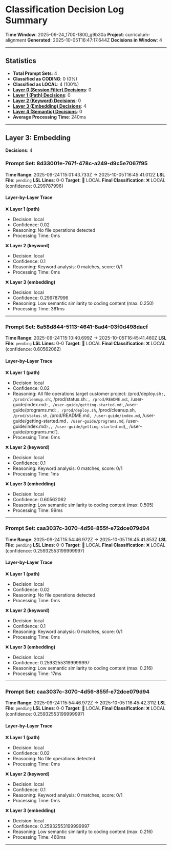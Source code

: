 # Classification Decision Log Summary

**Time Window**: 2025-09-24_1700-1800_g9b30a
**Project**: curriculum-alignment
**Generated**: 2025-10-05T16:47:17.644Z
**Decisions in Window**: 4

---

## Statistics

- **Total Prompt Sets**: 4
- **Classified as CODING**: 0 (0%)
- **Classified as LOCAL**: 4 (100%)
- **[Layer 0 (Session Filter) Decisions](#layer-0-session-filter)**: 0
- **[Layer 1 (Path) Decisions](#layer-1-path)**: 0
- **[Layer 2 (Keyword) Decisions](#layer-2-keyword)**: 0
- **[Layer 3 (Embedding) Decisions](#layer-3-embedding)**: 4
- **[Layer 4 (Semantic) Decisions](#layer-4-semantic)**: 0
- **Average Processing Time**: 240ms

---

## Layer 3: Embedding

**Decisions**: 4

### Prompt Set: 8d33001e-767f-478c-a249-d9c5e7067f95

**Time Range**: 2025-09-24T15:01:43.733Z → 2025-10-05T16:45:41.012Z
**LSL File**: `pending`
**LSL Lines**: 0-0
**Target**: 📍 LOCAL
**Final Classification**: ❌ LOCAL (confidence: 0.299787996)

#### Layer-by-Layer Trace

❌ **Layer 1 (path)**
- Decision: local
- Confidence: 0.02
- Reasoning: No file operations detected
- Processing Time: 0ms

❌ **Layer 2 (keyword)**
- Decision: local
- Confidence: 0.1
- Reasoning: Keyword analysis: 0 matches, score: 0/1
- Processing Time: 0ms

❌ **Layer 3 (embedding)**
- Decision: local
- Confidence: 0.299787996
- Reasoning: Low semantic similarity to coding content (max: 0.250)
- Processing Time: 381ms

---

### Prompt Set: 6a58d844-5113-4641-8ad4-03f0d498dacf

**Time Range**: 2025-09-24T15:10:40.699Z → 2025-10-05T16:45:41.460Z
**LSL File**: `pending`
**LSL Lines**: 0-0
**Target**: 📍 LOCAL
**Final Classification**: ❌ LOCAL (confidence: 0.60562062)

#### Layer-by-Layer Trace

❌ **Layer 1 (path)**
- Decision: local
- Confidence: 0.02
- Reasoning: All file operations target customer project: /prod/deploy.sh`:, /prod/cleanup.sh`:, /prod/status.sh`:, /prod/README.md`:, /user-guide/index.md`:, /user-guide/getting-started.md`:, /user-guide/programs.md`:, /prod/deploy.sh`, /prod/cleanup.sh`, /prod/status.sh`, /prod/README.md`, /user-guide/index.md`, /user-guide/getting-started.md`, /user-guide/programs.md`, /user-guide/index.md`),, /user-guide/getting-started.md`),, /user-guide/programs.md`).
- Processing Time: 0ms

❌ **Layer 2 (keyword)**
- Decision: local
- Confidence: 0.1
- Reasoning: Keyword analysis: 0 matches, score: 0/1
- Processing Time: 1ms

❌ **Layer 3 (embedding)**
- Decision: local
- Confidence: 0.60562062
- Reasoning: Low semantic similarity to coding content (max: 0.505)
- Processing Time: 99ms

---

### Prompt Set: caa3037c-3070-4d56-855f-e72dce079d94

**Time Range**: 2025-09-24T15:54:46.972Z → 2025-10-05T16:45:41.853Z
**LSL File**: `pending`
**LSL Lines**: 0-0
**Target**: 📍 LOCAL
**Final Classification**: ❌ LOCAL (confidence: 0.25932553199999997)

#### Layer-by-Layer Trace

❌ **Layer 1 (path)**
- Decision: local
- Confidence: 0.02
- Reasoning: No file operations detected
- Processing Time: 0ms

❌ **Layer 2 (keyword)**
- Decision: local
- Confidence: 0.1
- Reasoning: Keyword analysis: 0 matches, score: 0/1
- Processing Time: 0ms

❌ **Layer 3 (embedding)**
- Decision: local
- Confidence: 0.25932553199999997
- Reasoning: Low semantic similarity to coding content (max: 0.216)
- Processing Time: 17ms

---

### Prompt Set: caa3037c-3070-4d56-855f-e72dce079d94

**Time Range**: 2025-09-24T15:54:46.972Z → 2025-10-05T16:45:42.311Z
**LSL File**: `pending`
**LSL Lines**: 0-0
**Target**: 📍 LOCAL
**Final Classification**: ❌ LOCAL (confidence: 0.25932553199999997)

#### Layer-by-Layer Trace

❌ **Layer 1 (path)**
- Decision: local
- Confidence: 0.02
- Reasoning: No file operations detected
- Processing Time: 0ms

❌ **Layer 2 (keyword)**
- Decision: local
- Confidence: 0.1
- Reasoning: Keyword analysis: 0 matches, score: 0/1
- Processing Time: 0ms

❌ **Layer 3 (embedding)**
- Decision: local
- Confidence: 0.25932553199999997
- Reasoning: Low semantic similarity to coding content (max: 0.216)
- Processing Time: 460ms

---

